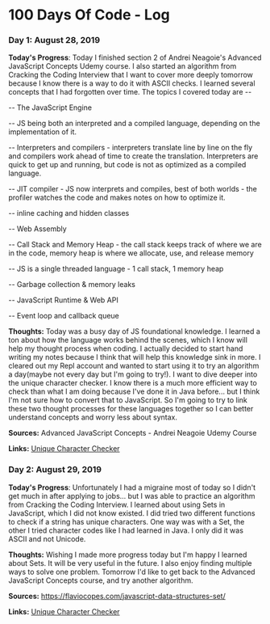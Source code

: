 # 100 Days Of Code - Log

### Day 1: August 28, 2019 

**Today's Progress**: Today I finished section 2 of Andrei Neagoie's Advanced JavaScript Concepts Udemy course. I also started an algorithm from Cracking the Coding Interview that I want to cover more deeply tomorrow because I know there is a way to do it with ASCII checks. I learned several concepts that I had forgotten over time. The topics I covered today are -- 

-- The JavaScript Engine

-- JS being both an interpreted and a compiled language, depending on the implementation of it.

-- Interpreters and compilers - interpreters translate line by line on the fly and compilers work ahead of time to create the translation. Interpreters are quick to get up and running, but code is not as optimized as a compiled language.

-- JIT compiler - JS now interprets and compiles, best of both worlds - the profiler watches the code and makes notes on how to optimize it.

-- inline caching and hidden classes

-- Web Assembly

-- Call Stack and Memory Heap - the call stack keeps track of where we are in the code, memory heap is where we allocate, use, and release memory

-- JS is a single threaded language - 1 call stack, 1 memory heap

-- Garbage collection & memory leaks

-- JavaScript Runtime & Web API

-- Event loop and callback queue



**Thoughts:** Today was a busy day of JS foundational knowledge. I learned a ton about how the language works behind the scenes, which I know will help my thought process when coding. I actually decided to start hand writing my notes because I think that will help this knowledge sink in more. I cleared out my Repl account and wanted to start using it to try an algorithm a day(maybe not every day but I'm going to try!). I want to dive deeper into the unique character checker. I know there is a much more efficient way to check than what I am doing because I've done it in Java before... but I think I'm not sure how to convert that to JavaScript. So I'm going to try to link these two thought processes for these languages together so I can better understand concepts and worry less about syntax.

**Sources:**  Advanced JavaScript Concepts - Andrei Neagoie Udemy Course

**Links:** [Unique Character Checker](https://repl.it/@digidarkdev/Unique-Characters "Unique Character Checker")


### Day 2: August 29, 2019 

**Today's Progress**: Unfortunately I had a migraine most of today so I didn't get much in after applying to jobs... but I was able to practice an algorithm from Cracking the Coding Interview. I learned about using Sets in JavaScript, which I did not know existed. I did tried two different functions to check if a string has unique characters. One way was with a Set, the other I tried character codes like I had learned in Java. I only did it was ASCII and not Unicode.


**Thoughts:** Wishing I made more progress today but I'm happy I learned about Sets. It will be very useful in the future. I also enjoy finding multiple ways to solve one problem. Tomorrow I'd like to get back to the Advanced JavaScript Concepts course, and try another algorithm.

**Sources:**  https://flaviocopes.com/javascript-data-structures-set/

**Links:** [Unique Character Checker](https://repl.it/@digidarkdev/Unique-Characters "Unique Character Checker")
